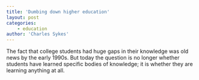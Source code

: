```yaml
---
title: 'Dumbing down higher education'
layout: post
categories:
    - education
author: 'Charles Sykes'
---
```


The fact that college students had huge gaps in their knowledge was old news by the early 1990s. But today the question is no longer whether students have learned specific bodies of knowledge; it is whether they are learning anything at all.